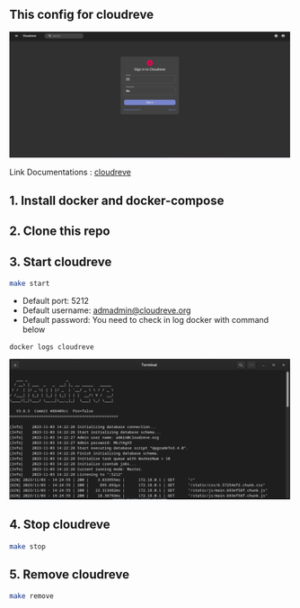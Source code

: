 ## This config for cloudreve

<img src="resources/login.png" alt="cloudreve" width="500"/>

Link Documentations : [cloudreve](https://docs.cloudreve.org/v/en/)

## 1. Install docker and docker-compose

## 2. Clone this repo

## 3. Start cloudreve

```bash
make start
```

- Default port: 5212
- Default username: admadmin@cloudreve.org
- Default password: You need to check in log docker with command below

```
docker logs cloudreve
```

<!-- Sample docker logs -->
<img src="resources/docker-log.png" alt="docker logs" width="500"/>

<br>

## 4. Stop cloudreve

```bash
make stop
```

## 5. Remove cloudreve

```bash
make remove
```
